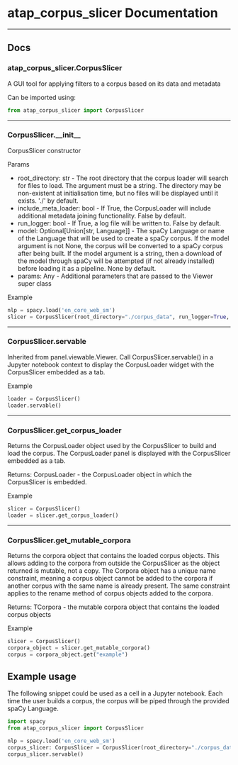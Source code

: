 # atap_corpus_slicer Documentation

---

## Docs

### atap_corpus_slicer.CorpusSlicer

A GUI tool for applying filters to a corpus based on its data and metadata

Can be imported using:

```python
from atap_corpus_slicer import CorpusSlicer
```

---

### CorpusSlicer.\_\_init\_\_

CorpusSlicer constructor

Params
- root_directory: str - The root directory that the corpus loader will search for files to load. The argument must be a string. The directory may be non-existent at initialisation time, but no files will be displayed until it exists. './' by default.
- include_meta_loader: bool - If True, the CorpusLoader will include additional metadata joining functionality. False by default.
- run_logger: bool - If True, a log file will be written to. False by default.
- model: Optional[Union[str, Language]] - The spaCy Language or name of the Language that will be used to create a spaCy corpus. If the model argument is not None, the corpus will be converted to a spaCy corpus after being built. If the model argument is a string, then a download of the model through spaCy will be attempted (if not already installed) before loading it as a pipeline. None by default.
- params: Any - Additional parameters that are passed to the Viewer super class

Example

```python
nlp = spacy.load('en_core_web_sm')
slicer = CorpusSlicer(root_directory="./corpus_data", run_logger=True, model=nlp)
```

---

### CorpusSlicer.servable

Inherited from panel.viewable.Viewer. Call CorpusSlicer.servable() in a Jupyter notebook context to display the CorpusLoader widget with the CorpusSlicer embedded as a tab.

Example

```python
loader = CorpusSlicer()
loader.servable()
```

---

### CorpusSlicer.get_corpus_loader

Returns the CorpusLoader object used by the CorpusSlicer to build and load the corpus. The CorpusLoader panel is displayed with the CorpusSlicer embedded as a tab.

Returns: CorpusLoader - the CorpusLoader object in which the CorpusSlicer is embedded.

Example

```python
slicer = CorpusSlicer()
loader = slicer.get_corpus_loader()
```

---

### CorpusSlicer.get_mutable_corpora

Returns the corpora object that contains the loaded corpus objects.
This allows adding to the corpora from outside the CorpusSlicer as the object returned is mutable, not a copy.
The Corpora object has a unique name constraint, meaning a corpus object cannot be added to the corpora if another corpus with the same name is already present. The same constraint applies to the rename method of corpus objects added to the corpora.

Returns: TCorpora - the mutable corpora object that contains the loaded corpus objects

Example

```python
slicer = CorpusSlicer()
corpora_object = slicer.get_mutable_corpora()
corpus = corpora_object.get("example")
```


## Example usage

The following snippet could be used as a cell in a Jupyter notebook. Each time the user builds a corpus, the corpus will be piped through the provided spaCy Language.

```python
import spacy
from atap_corpus_slicer import CorpusSlicer

nlp = spacy.load('en_core_web_sm')
corpus_slicer: CorpusSlicer = CorpusSlicer(root_directory="./corpus_data", run_logger=True, model=nlp)
corpus_slicer.servable()
```

